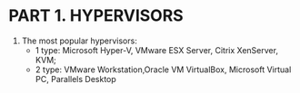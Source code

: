 #                                                                  PART 1. HYPERVISORS

1) The most popular hypervisors: 
     * 1 type: Microsoft Hyper-V, VMware ESX Server, Citrix XenServer, KVM;
     * 2 type: VMware Workstation,Oracle VM VirtualBox, Microsoft Virtual PC, Parallels Desktop
